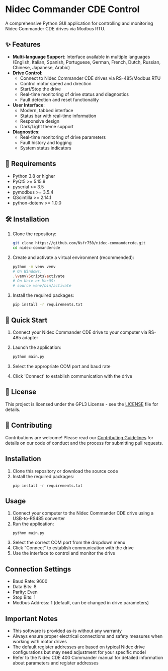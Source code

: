# Nidec Commander CDE Control

A comprehensive Python GUI application for controlling and monitoring Nidec Commander CDE drives via Modbus RTU.

## ✨ Features

- **Multi-language Support**: Interface available in multiple languages (English, Italian, Spanish, Portuguese, German, French, Dutch, Russian, Chinese, Japanese, Arabic)
- **Drive Control**:
  - Connect to Nidec Commander CDE drives via RS-485/Modbus RTU
  - Control motor speed and direction
  - Start/Stop the drive
  - Real-time monitoring of drive status and diagnostics
  - Fault detection and reset functionality
- **User Interface**:
  - Modern, tabbed interface
  - Status bar with real-time information
  - Responsive design
  - Dark/Light theme support
- **Diagnostics**:
  - Real-time monitoring of drive parameters
  - Fault history and logging
  - System status indicators

## 🚀 Requirements

- Python 3.8 or higher
- PyQt5 >= 5.15.9
- pyserial >= 3.5
- pymodbus >= 3.5.4
- QScintilla >= 2.14.1
- python-dotenv >= 1.0.0

## 🛠 Installation

1. Clone the repository:

   ```bash
   git clone https://github.com/Nsfr750/nidec-commandercde.git
   cd nidec-commandercde
   ```

2. Create and activate a virtual environment (recommended):

   ```bash
   python -m venv venv
   # On Windows:
   .\venv\Scripts\activate
   # On Unix or MacOS:
   # source venv/bin/activate
   ```

3. Install the required packages:

   ```bash
   pip install -r requirements.txt
   ```

## 🚦 Quick Start

1. Connect your Nidec Commander CDE drive to your computer via RS-485 adapter

2. Launch the application:

   ```bash
   python main.py
   ```

3. Select the appropriate COM port and baud rate
4. Click 'Connect' to establish communication with the drive

## 📝 License

This project is licensed under the GPL3 License - see the [LICENSE](LICENSE) file for details.

## 🤝 Contributing

Contributions are welcome! Please read our [Contributing Guidelines](CONTRIBUTING.md) for details on our code of conduct and the process for submitting pull requests.

## Installation

1. Clone this repository or download the source code
2. Install the required packages:
   ```
   pip install -r requirements.txt
   ```

## Usage

1. Connect your computer to the Nidec Commander CDE drive using a USB-to-RS485 converter
2. Run the application:
   ```
   python main.py
   ```
3. Select the correct COM port from the dropdown menu
4. Click "Connect" to establish communication with the drive
5. Use the interface to control and monitor the drive

## Connection Settings

- Baud Rate: 9600
- Data Bits: 8
- Parity: Even
- Stop Bits: 1
- Modbus Address: 1 (default, can be changed in drive parameters)

## Important Notes

- This software is provided as-is without any warranty
- Always ensure proper electrical connections and safety measures when working with motor drives
- The default register addresses are based on typical Nidec drive configurations but may need adjustment for your specific model
- Refer to the Nidec CDE 400 Commander manual for detailed information about parameters and register addresses

